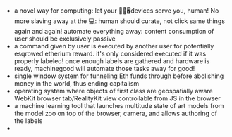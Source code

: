  - a novel way for computing: let your 🤖📱🖥devices serve you, human! No more slaving away at the 💻: human should curate, not click same things again and again! automate everything away: content consumption of user should be exclusively passive
 - a command given by user is executed by another user for potentially esqrowed etherium reward. it's only considered executed if it was properly labeled! once enough labels are gathered and hardware is ready, machinegood will automate those tasks away for good!
 - single window system for funneling Eth funds through before abolishing money in the world, thus ending capitalism
 - operating system where objects of first class are geospatially aware WebKit browser tab/RealityKit view controllable from JS in the browser
 - a machine learning tool that launches multitude state of art models from the model zoo on top of the browser, camera, and allows authoring of the labels
 -  
